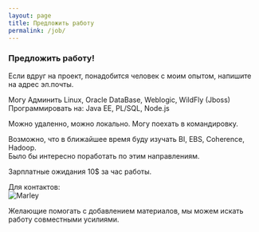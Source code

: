 ```yaml
---
layout: page
title: Предложить работу
permalink: /job/
---
```



### Предложить работу!

Если вдруг на проект, понадобится человек с моим опытом, напишите на адрес эл.почты.

Могу Админить Linux, Oracle DataBase, Weblogic, WildFly (Jboss)  
Программировать на: Java EE, PL/SQL, Node.js

Можно удаленно, можно локально. Могу поехать в командировку.


Возможно, что в ближайшее время буду изучать BI, EBS, Coherence, Hadoop.  
Было бы интересно поработать по этим направлениям.


Зарплатные ожидания 10$ за час работы.


Для контактов:<br/>
<img src="http://img.fotografii.org/a3333333mail.gif" alt="Marley" border="0" />


Желающие помогать с добавлением материалов, мы можем искать работу совместными усилиями.
